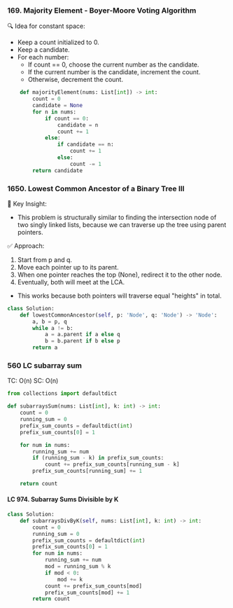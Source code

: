 ### 169. Majority Element - Boyer-Moore Voting Algorithm

🔍 Idea for constant space:
- Keep a count initialized to 0.
- Keep a candidate.
- For each number:
    - If count == 0, choose the current number as the candidate.
    - If the current number is the candidate, increment the count.
    - Otherwise, decrement the count.

```python
    def majorityElement(nums: List[int]) -> int:
        count = 0
        candidate = None
        for n in nums:
            if count == 0:
                candidate = n
                count += 1
            else:
                if candidate == n:
                    count += 1
                else:
                    count -= 1
        return candidate
```


### 1650. Lowest Common Ancestor of a Binary Tree III

🧠 Key Insight:
- This problem is structurally similar to finding the intersection node of two singly linked lists, because we can traverse up the tree using parent pointers.

✅ Approach:
1. Start from p and q.
2. Move each pointer up to its parent.
3. When one pointer reaches the top (None), redirect it to the other node.
4. Eventually, both will meet at the LCA.
- This works because both pointers will traverse equal "heights" in total.

```python
class Solution:
    def lowestCommonAncestor(self, p: 'Node', q: 'Node') -> 'Node':
        a, b = p, q
        while a != b:
            a = a.parent if a else q
            b = b.parent if b else p
        return a

```

### 560  LC subarray sum
TC: O(n) SC: O(n)
```python
from collections import defaultdict

def subarraysSum(nums: List[int], k: int) -> int:
    count = 0
    running_sum = 0
    prefix_sum_counts = defaultdict(int)
    prefix_sum_counts[0] = 1

    for num in nums:
        running_sum += num
        if (running_sum - k) in prefix_sum_counts:
            count += prefix_sum_counts[running_sum - k]
        prefix_sum_counts[running_sum] += 1

    return count
```
#### LC 974. Subarray Sums Divisible by K

```python
class Solution:
    def subarraysDivByK(self, nums: List[int], k: int) -> int:
        count = 0
        running_sum = 0
        prefix_sum_counts = defaultdict(int)
        prefix_sum_counts[0] = 1
        for num in nums:
            running_sum += num
            mod = running_sum % k
            if mod < 0:
                mod += k
            count += prefix_sum_counts[mod]
            prefix_sum_counts[mod] += 1
        return count  
```
